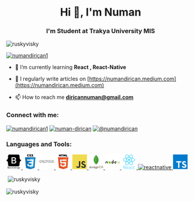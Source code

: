 <h1 align="center">Hi 👋, I'm Numan</h1>
<h3 align="center">I'm Student at Trakya University MIS</h3>

<p align="left"> <img src="https://komarev.com/ghpvc/?username=ruskyvisky&label=Profile%20views&color=ff5900&style=flat-square" alt="ruskyvisky" /> </p>

<p align="left"> <a href="https://twitter.com/numandirican1" target="blank"><img src="https://img.shields.io/twitter/follow/numandirican1?logo=twitter&style=for-the-badge" alt="numandirican1" /></a> </p>

- 🌱 I’m currently learning **React , React-Native**

- 📝 I regularly write articles on [https://numandirican.medium.com](https://numandirican.medium.com)

- 📫 How to reach me **diricannuman@gmail.com**

<h3 align="left">Connect with me:</h3>
<p align="left">
<a href="https://twitter.com/numandirican1" target="blank"><img align="center" src="https://raw.githubusercontent.com/rahuldkjain/github-profile-readme-generator/master/src/images/icons/Social/twitter.svg" alt="numandirican1" height="30" width="40" /></a>
<a href="https://linkedin.com/in/numan-dirican" target="blank"><img align="center" src="https://raw.githubusercontent.com/rahuldkjain/github-profile-readme-generator/master/src/images/icons/Social/linked-in-alt.svg" alt="numan-dirican" height="30" width="40" /></a>
<a href="https://medium.com/@numandirican" target="blank"><img align="center" src="https://raw.githubusercontent.com/rahuldkjain/github-profile-readme-generator/master/src/images/icons/Social/medium.svg" alt="@numandirican" height="30" width="40" /></a>
</p>

<h3 align="left">Languages and Tools:</h3>
<p align="left"> <a href="https://getbootstrap.com" target="_blank" rel="noreferrer"> <img src="https://raw.githubusercontent.com/devicons/devicon/master/icons/bootstrap/bootstrap-plain-wordmark.svg" alt="bootstrap" width="40" height="40"/> </a> <a href="https://www.w3schools.com/css/" target="_blank" rel="noreferrer"> <img src="https://raw.githubusercontent.com/devicons/devicon/master/icons/css3/css3-original-wordmark.svg" alt="css3" width="40" height="40"/> </a> <a href="https://expressjs.com" target="_blank" rel="noreferrer"> <img src="https://raw.githubusercontent.com/devicons/devicon/master/icons/express/express-original-wordmark.svg" alt="express" width="40" height="40"/> </a> <a href="https://www.w3.org/html/" target="_blank" rel="noreferrer"> <img src="https://raw.githubusercontent.com/devicons/devicon/master/icons/html5/html5-original-wordmark.svg" alt="html5" width="40" height="40"/> </a> <a href="https://developer.mozilla.org/en-US/docs/Web/JavaScript" target="_blank" rel="noreferrer"> <img src="https://raw.githubusercontent.com/devicons/devicon/master/icons/javascript/javascript-original.svg" alt="javascript" width="40" height="40"/> </a> <a href="https://www.mongodb.com/" target="_blank" rel="noreferrer"> <img src="https://raw.githubusercontent.com/devicons/devicon/master/icons/mongodb/mongodb-original-wordmark.svg" alt="mongodb" width="40" height="40"/> </a> <a href="https://nodejs.org" target="_blank" rel="noreferrer"> <img src="https://raw.githubusercontent.com/devicons/devicon/master/icons/nodejs/nodejs-original-wordmark.svg" alt="nodejs" width="40" height="40"/> </a> <a href="https://reactjs.org/" target="_blank" rel="noreferrer"> <img src="https://raw.githubusercontent.com/devicons/devicon/master/icons/react/react-original-wordmark.svg" alt="react" width="40" height="40"/> </a> <a href="https://reactnative.dev/" target="_blank" rel="noreferrer"> <img src="https://reactnative.dev/img/header_logo.svg" alt="reactnative" width="40" height="40"/> </a> <a href="https://www.typescriptlang.org/" target="_blank" rel="noreferrer"> <img src="https://raw.githubusercontent.com/devicons/devicon/master/icons/typescript/typescript-original.svg" alt="typescript" width="40" height="40"/> </a> </p>

<p>&nbsp;<img align="center" src="https://github-readme-stats.vercel.app/api?username=ruskyvisky&show_icons=true&locale=en" alt="ruskyvisky" /></p>

<p><img align="center" src="https://github-readme-streak-stats.herokuapp.com/?user=ruskyvisky&theme=dark" alt="ruskyvisky" /></p>
